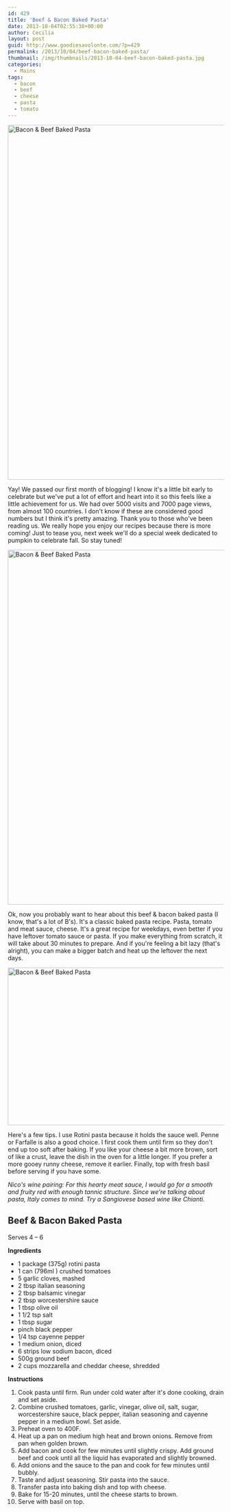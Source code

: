 ```yaml
---
id: 429
title: 'Beef & Bacon Baked Pasta'
date: 2013-10-04T02:55:38+00:00
author: Cecilia
layout: post
guid: http://www.goodiesavolonte.com/?p=429
permalink: /2013/10/04/beef-bacon-baked-pasta/
thumbnail: /img/thumbnails/2013-10-04-beef-bacon-baked-pasta.jpg
categories:
  - Mains
tags:
  - bacon
  - beef
  - cheese
  - pasta
  - tomato
---
```

<input class="jpibfi" type="hidden" />

[<img class="alignnone size-full wp-image-434" alt="Bacon & Beef Baked Pasta" src="http://www.goodiesavolonte.com/wp-content/uploads/2013/10/IMG_5726.jpg" width="552" height="828" />](http://www.goodiesavolonte.com/wp-content/uploads/2013/10/IMG_5726.jpg)

Yay! We passed our first month of blogging! I know it's a little bit early to celebrate but we've put a lot of effort and heart into it so this feels like a little achievement for us. We had over 5000 visits and 7000 page views, from almost 100 countries. I don't know if these are considered good numbers but I think it's pretty amazing. Thank you to those who've been reading us. We really hope you enjoy our recipes because there is more coming! Just to tease you, next week we'll do a special week dedicated to pumpkin to celebrate fall. So stay tuned!

<img class="alignnone size-full wp-image-435" alt="Bacon & Beef Baked Pasta" src="http://www.goodiesavolonte.com/wp-content/uploads/2013/10/IMG_5736.jpg" width="552" height="828" />

Ok, now you probably want to hear about this beef & bacon baked pasta (I know, that's a lot of B's). It's a classic baked pasta recipe. Pasta, tomato and meat sauce, cheese. It's a great recipe for weekdays, even better if you have leftover tomato sauce or pasta. If you make everything from scratch, it will take about 30 minutes to prepare. And if you're feeling a bit lazy (that's alright), you can make a bigger batch and heat up the leftover the next days.

[<img class="alignnone size-full wp-image-433" alt="Bacon & Beef Baked Pasta" src="http://www.goodiesavolonte.com/wp-content/uploads/2013/10/IMG_5713.jpg" width="552" height="368" />](http://www.goodiesavolonte.com/wp-content/uploads/2013/10/IMG_5713.jpg)

Here's a few tips. I use Rotini pasta because it holds the sauce well. Penne or Farfalle is also a good choice. I first cook them until firm so they don't end up too soft after baking. If you like your cheese a bit more brown, sort of like a crust, leave the dish in the oven for a little longer. If you prefer a more gooey runny cheese, remove it earlier. Finally, top with fresh basil before serving if you have some.

_Nico's wine pairing: For this hearty meat sauce, I would go for a smooth and fruity red with enough tannic structure. Since we're talking about pasta, Italy comes to mind. Try a Sangiovese based wine like Chianti._

<!--more-->

<div class="recipe-box">
  <h2 class="recipe-title">
    Beef & Bacon Baked Pasta
  </h2>
  
  <p>
    Serves 4 &#8211; 6
  </p>
  
  <p>
    <strong>Ingredients</strong>
  </p>
  
  <ul>
    <li>
      1 package (375g) rotini pasta
    </li>
    <li>
      1 can (796ml ) crushed tomatoes
    </li>
    <li>
      5 garlic cloves, mashed
    </li>
    <li>
      2 tbsp italian seasoning
    </li>
    <li>
      2 tbsp balsamic vinegar
    </li>
    <li>
      2 tbsp worcestershire sauce
    </li>
    <li>
      1 tbsp olive oil
    </li>
    <li>
      1 1/2 tsp salt
    </li>
    <li>
      1 tbsp sugar
    </li>
    <li>
      pinch black pepper
    </li>
    <li>
      1/4 tsp cayenne pepper
    </li>
    <li>
      1 medium onion, diced
    </li>
    <li>
      6 strips low sodium bacon, diced
    </li>
    <li>
      500g ground beef
    </li>
    <li>
      2 cups mozzarella and cheddar cheese, shredded
    </li>
  </ul>
  
  <p>
    <strong>Instructions</strong>
  </p>
  
  <ol>
    <li>
      Cook pasta until firm. Run under cold water after it's done cooking, drain and set aside.
    </li>
    <li>
      Combine crushed tomatoes, garlic, vinegar, olive oil, salt, sugar, worcestershire sauce, black pepper, italian seasoning and cayenne pepper in a medium bowl. Set aside.
    </li>
    <li>
      Preheat oven to 400F.
    </li>
    <li>
      Heat up a pan on medium high heat and brown onions. Remove from pan when golden brown.
    </li>
    <li>
      Add bacon and cook for few minutes until slightly crispy. Add ground beef and cook until all the liquid has evaporated and slightly browned.
    </li>
    <li>
      Add onions and the sauce to the pan and cook for few minutes until bubbly.
    </li>
    <li>
      Taste and adjust seasoning. Stir pasta into the sauce.
    </li>
    <li>
      Transfer pasta into baking dish and top with cheese.
    </li>
    <li>
      Bake for 15-20 minutes, until the cheese starts to brown.
    </li>
    <li>
      Serve with basil on top.
    </li>
  </ol>
</div>